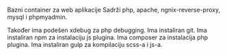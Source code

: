 Bazni container za web aplikacije
Sadrži php, apache, ngnix-reverse-proxy, mysql i phpmyadmin.

Također ima podešen xdebug za php debugging.
Ima instaliran git.
Ima instaliran npm za instalaciju js plugina.
Ima composer za instalacija php plugina.
Ima instaliran gulp za kompilaciju scss-a i js-a.
